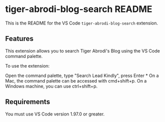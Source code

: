 # tiger-abrodi-blog-search README

This is the README for the VS Code `tiger-abrodi-blog-search` extension.

## Features

This extension allows you to search Tiger Abrodi's Blog using the VS Code command palette.

To use the extension:

Open the command palette, type "Search Lead Kindly", press Enter
    * On a Mac, the command palette can be accessed with cmd+shift+p.  On a Windows machine, you can use ctrl+shift+p.

## Requirements

You must use VS Code version 1.97.0 or greater.